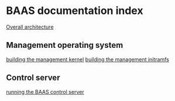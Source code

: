 # BAAS documentation index

[Overall architecture](./architecture.md)

## Management operating system

[building the management kernel](./building_management_kernel.md)
[building the management initramfs](./building_management_initramfs.md)

## Control server

[running the BAAS control server](./running_baas_control_server.md)


